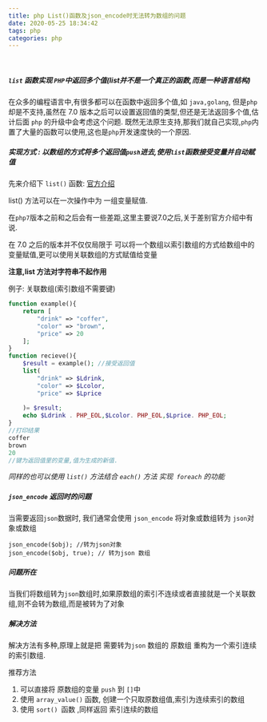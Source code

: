 ```yaml
---
title: php List()函数及json_encode时无法转为数组的问题
date: 2020-05-25 18:34:42
tags: php
categories: php
---
```


​	

##### `list` 函数实现 `PHP`中返回多个值(list并不是一个真正的函数,而是一种语言结构)

在众多的编程语言中,有很多都可以在函数中返回多个值,如 `java,golang`, 但是`php`却是不支持,虽然在 7.0 版本之后可以设置返回值的类型,但还是无法返回多个值,估计后面 `php` 的升级中会考虑这个问题. 既然无法原生支持,那我们就自己实现,`php`内置了大量的函数可以使用,这也是`php`开发速度快的一个原因.

<!--more-->

##### 实现方式 : 以数组的方式将多个返回值`push`进去,使用`list`函数接受变量并自动赋值

先来介绍下 `list()` 函数: [官方介绍]( https://www.php.net/manual/zh/function.list.php )

list() 方法可以在一次操作中为 一组变量赋值.

在`php7`版本之前和之后会有一些差距,这里主要说7.0之后,关于差别官方介绍中有说.

在 7.0 之后的版本并不仅仅局限于 可以将一个数组以索引数组的方式给数组中的变量赋值,更可以使用关联数组的方式赋值给变量

**注意,list 方法对字符串不起作用**

例子: 关联数组(索引数组不需要键)

```php
function example(){
    return [
        "drink" => "coffer",
        "color" => "brown",
        "price" => 20
    ]; 
}
function recieve(){
    $result = example(); //接受返回值
    list(
    	"drink" => $Ldrink,
        "color" => $Lcolor,
        "price" => $Lprice
        
    )= $result;
    echo $Ldrink . PHP_EOL,$Lcolor. PHP_EOL,$Lprice. PHP_EOL;
}
//打印结果
coffer
brown
20
//键为返回值里的变量,值为生成的新值.
```

*同样的也可以使用 `list()` 方法结合 `each()` 方法 实现` foreach` 的功能*

##### `json_encode` 返回时的问题

当需要返回`json`数据时, 我们通常会使用 `json_encode` 将对象或数组转为 `json`对象或数组

```
json_encode($obj); //转为json对象
json_encode($obj, true); // 转为json 数组
```

##### 问题所在

当我们将数组转为`json`数组时,如果原数组的索引不连续或者直接就是一个关联数组,则不会转为数组,而是被转为了对象

##### 解决方法

解决方法有多种,原理上就是把 需要转为`json` 数组的 原数组 重构为一个索引连续的索引数组.

推荐方法

1. 可以直接将 原数组的变量 `push` 到 `[]`中
2. 使用 `array_value()` 函数, 创建一个只取原数组值,索引为连续索引的数组
3. 使用 `sort() `函数 ,同样返回 索引连续的数组